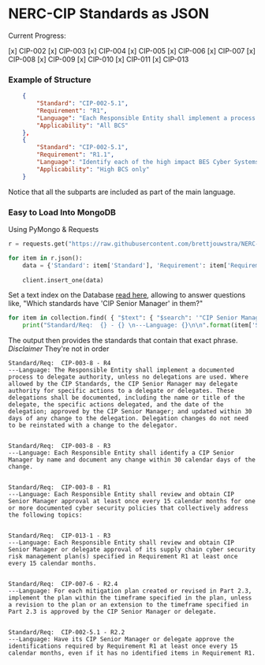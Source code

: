 # NERC-CIP Standards as JSON

Current Progress:

[x] CIP-002 
[x] CIP-003 
[x] CIP-004 
[x] CIP-005 
[x] CIP-006 
[x] CIP-007 
[x] CIP-008 
[x] CIP-009 
[x] CIP-010 
[x] CIP-011 
[x] CIP-013 


### Example of Structure

~~~json
    {
        "Standard": "CIP-002-5.1",
        "Requirement": "R1",
        "Language": "Each Responsible Entity shall implement a process that considers each of the following assets for purposes of parts 1.1 through 1.3: i. Control Centers and backup Control Centers; ii. Transmission stations and substations; iii. Generation resources; iv. Systems and facilities critical to system restoration, including Blackstart Resources and Cranking Paths and initial switching requirements; v. Special Protection Systems that support the reliable operation of the Bulk Electric System; and vi. For Distribution Providers, Protection Systems specified in Applicability section 4.2.1 above.",
        "Applicability": "All BCS"
    },
    {
        "Standard": "CIP-002-5.1",
        "Requirement": "R1.1",
        "Language": "Identify each of the high impact BES Cyber Systems according to Attachment 1, Section 1, if any, at each asset;",
        "Applicability": "High BCS only"
    }
~~~

Notice that all the subparts are included as part of the main language. 


### Easy to Load Into MongoDB

Using PyMongo & Requests

```py
r = requests.get("https://raw.githubusercontent.com/brettjouwstra/NERC-CIP-2-JSON/master/All_Standards.json")

for item in r.json():
    data = {'Standard': item['Standard'], 'Requirement': item['Requirement'], 'Language': item["Language"], 'Applicability': item['Applicability'] 
    
    client.insert_one(data)
````

Set a text index on the Database [read here](https://docs.mongodb.com/manual/text-search/), allowing to answer questions like, "Which standards have 'CIP Senior Manager' in them?" 

```py
for item in collection.find( { "$text": { "$search": '"CIP Senior Manager"' } } ): # The Double Quotes wrapped by single quotes are to get exact phrase searching
    print("Standard/Req:  {} - {} \n---Language: {}\n\n".format(item['Standard'], item['Requirement'], item['Language']  ))
```

The output then provides the standards that contain that exact phrase. *Disclaimer* They're not in order 

```text
Standard/Req:  CIP-003-8 - R4
---Language: The Responsible Entity shall implement a documented process to delegate authority, unless no delegations are used. Where allowed by the CIP Standards, the CIP Senior Manager may delegate authority for specific actions to a delegate or delegates. These delegations shall be documented, including the name or title of the delegate, the specific actions delegated, and the date of the delegation; approved by the CIP Senior Manager; and updated within 30 days of any change to the delegation. Delegation changes do not need to be reinstated with a change to the delegator.


Standard/Req:  CIP-003-8 - R3
---Language: Each Responsible Entity shall identify a CIP Senior Manager by name and document any change within 30 calendar days of the change.


Standard/Req:  CIP-003-8 - R1
---Language: Each Responsible Entity shall review and obtain CIP Senior Manager approval at least once every 15 calendar months for one or more documented cyber security policies that collectively address the following topics:


Standard/Req:  CIP-013-1 - R3
---Language: Each Responsible Entity shall review and obtain CIP Senior Manager or delegate approval of its supply chain cyber security risk management plan(s) specified in Requirement R1 at least once every 15 calendar months. 


Standard/Req:  CIP-007-6 - R2.4
---Language: For each mitigation plan created or revised in Part 2.3, implement the plan within the timeframe specified in the plan, unless a revision to the plan or an extension to the timeframe specified in Part 2.3 is approved by the CIP Senior Manager or delegate.


Standard/Req:  CIP-002-5.1 - R2.2
---Language: Have its CIP Senior Manager or delegate approve the identifications required by Requirement R1 at least once every 15 calendar months, even if it has no identified items in Requirement R1.
```

